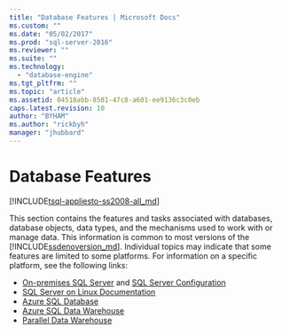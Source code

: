 ```yaml
---
title: "Database Features | Microsoft Docs"
ms.custom: ""
ms.date: "05/02/2017"
ms.prod: "sql-server-2016"
ms.reviewer: ""
ms.suite: ""
ms.technology: 
  - "database-engine"
ms.tgt_pltfrm: ""
ms.topic: "article"
ms.assetid: 04518abb-8581-47c8-a601-ee9136c3c0eb
caps.latest.revision: 10
author: "BYHAM"
ms.author: "rickbyh"
manager: "jhubbard"
---
```

# Database Features  
[!INCLUDE[tsql-appliesto-ss2008-all_md](../includes/tsql-appliesto-ss2008-all-md.md)]  

  This section contains the features and tasks associated with databases, database objects, data types, and the mechanisms used to work with or manage data. This information is common to most versions of the [!INCLUDE[ssdenoversion_md](../includes/ssdenoversion_md.md)]. Individual topics may indicate that some features are limited to some platforms. For information on a specific platform, see the following links: 
  
- [On-premises SQL Server](../database-engine/sql-server-database-engine-backward-compatibility.md) and [SQL Server Configuration](../database-engine/configure-windows/sql-server-database-engine.md)  
- [SQL Server on Linux Documentation](../linux/sql-server-linux-overview.md)  
- [Azure SQL Database](https://docs.microsoft.com/azure/sql-database/)  
- [Azure SQL Data Warehouse](https://docs.microsoft.com/azure/sql-data-warehouse/)  
- [Parallel Data Warehouse](https://www.microsoft.com/en-us/download/details.aspx?id=51610)  

  
  
